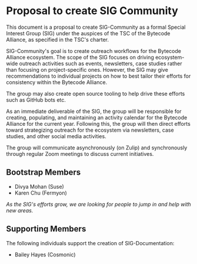 # Proposal to create SIG Community

This document is a proposal to create SIG-Community as a formal Special Interest Group (SIG) under the auspices of the TSC of the Bytecode Alliance, as specified in the TSC's charter.

SIG-Community's goal is to create outreach workflows for the Bytecode Alliance ecosystem. The scope of the SIG focuses on driving ecosystem-wide outreach activities such as events, newsletters, case studies rather than focusing on project-specific ones. However, the SIG may give recommendations to individual projects on how to best tailor their efforts for consistency within the Bytecode Alliance.

The group may also create open source tooling to help drive these efforts such as GitHub bots etc.

As an immediate deliverable of the SIG, the group will be responsible for creating, populating, and maintaining an activity calendar for the Bytecode Alliance for the current year. Following this, the group will then direct efforts toward strategizing outreach for the ecosystem via newsletters, case studies, and other social media activities. 

The group will communicate asynchronously (on Zulip) and synchronously through regular Zoom meetings to discuss current initiatives.

## Bootstrap Members
- Divya Mohan (Suse)
- Karen Chu (Fermyon)

*As the SIG's efforts grow, we are looking for people to jump in and help with new areas.*


## Supporting Members

The following individuals support the creation of SIG-Documentation:

- Bailey Hayes (Cosmonic)